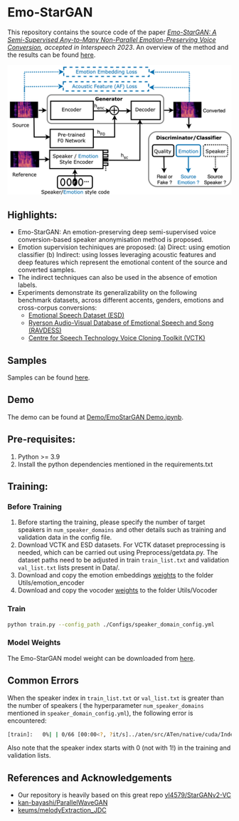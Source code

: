 # Emo-StarGAN 

This repository contains the source code of the paper *[Emo-StarGAN: A Semi-Supervised Any-to-Many Non-Parallel Emotion-Preserving Voice Conversion](https://www.researchgate.net/publication/373161292_Emo-StarGAN_A_Semi-Supervised_Any-to-Many_Non-Parallel_Emotion-Preserving_Voice_Conversion), accepted in Interspeech 2023*. An overview of the method and the results can be found [here](https://github.com/suhitaghosh10/emo-stargan/blob/main/overview.pdf).


![Concept of our method. For details we refer to our paper at .....](emo-stargan.png)

## Highlights:
- Emo-StarGAN: An emotion-preserving deep semi-supervised voice conversion-based speaker anonymisation method is proposed.
- Emotion supervision techiniques are proposed: (a) Direct: using emotion classifier (b) Indirect: using losses leveraging acoustic features and deep features which represent the emotional content of the source and converted samples.
- The indirect techniques can also be used in the absence of emotion labels.
- Experiments demonstrate its generalizability on the following benchmark datasets, across different accents, genders, emotions and cross-corpus conversions:
  - [Emotional Speech Dataset (ESD)](https://hltsingapore.github.io/ESD/)
  - [Ryerson Audio-Visual Database of Emotional Speech and Song (RAVDESS)](https://www.kaggle.com/datasets/uwrfkaggler/ravdess-emotional-speech-audio)
  - [Centre for Speech Technology Voice Cloning Toolkit (VCTK)](https://datashare.ed.ac.uk/handle/10283/2950)

## Samples
Samples can be found [here](https://github.com/suhitaghosh10/emo-stargan/tree/main/Samples).

## Demo
The demo can be found at [Demo/EmoStarGAN Demo.ipynb](https://github.com/suhitaghosh10/emo-stargan/blob/main/Demo/EmoStarGAN%20Demo.ipynb).

## Pre-requisites:
1. Python >= 3.9
2. Install the python dependencies mentioned in the requirements.txt

## Training:

### Before Training
1. Before starting the training, please specify the number of target speakers in `num_speaker_domains` and other details such as training and validation data in the config file.
2. Download VCTK and ESD datasets. For VCTK dataset preprocessing is needed, which can be carried out using Preprocess/getdata.py. The dataset paths need to be adjusted in train `train_list.txt` and validation `val_list.txt` lists present in Data/.
3. Download and copy the emotion embeddings [weights](https://drive.google.com/drive/folders/1FEVATENYW6vCiTFeJNoa64piOiV_Joyh?usp=sharing) to the folder Utils/emotion_encoder
4. Download and copy the vocoder [weights](https://drive.google.com/drive/folders/1xcMLR-jkRC5FmTcyp1e8neKT9mbwV9bb?usp=sharing) to the folder Utils/Vocoder

### Train
```bash
python train.py --config_path ./Configs/speaker_domain_config.yml
```

### Model Weights
The Emo-StarGAN model weight can be downloaded from [here](https://drive.google.com/drive/folders/1FKETSKT71L4GjSTexbJG6LcMWr0b1u7r?usp=sharing). 


## Common Errors
When the speaker index in `train_list.txt` or `val_list.txt` is greater than the number of speakers ( the hyperparameter `num_speaker_domains` mentioned in `speaker_domain_config.yml`), the following error is encountered:

```bash
[train]:   0%| | 0/66 [00:00<?, ?it/s]../aten/src/ATen/native/cuda/IndexKernel.cu:92: operator(): block: [0,0,0], thread: [0,0,0] Assertion index >= -sizes[i] && index < sizes[i] && "index out of bounds" failed.
```

Also note that the speaker index starts with 0 (not with 1!) in the training and validation lists.


## References and Acknowledgements
- Our repository is heavily based on this great repo [yl4579/StarGANv2-VC](https://github.com/yl4579/StarGANv2-VC/)
- [kan-bayashi/ParallelWaveGAN](https://github.com/kan-bayashi/ParallelWaveGAN)
- [keums/melodyExtraction_JDC](https://github.com/keums/melodyExtraction_JDC)
